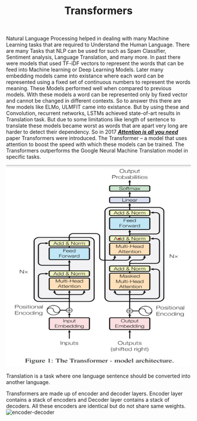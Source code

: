 
<h1 align="center"> Transformers </h1>
</br>

Natural Language Processing helped in dealing with many Machine Learning tasks that are required to Understand the Human Language. There are many Tasks that NLP can be used for such as Spam Classifier, Sentiment analysis, Language Translation, and many more. In past there were models that used TF-iDF vectors to represent the words that can be feed into Machine learning or Deep Learning Models. Later many embedding models came into existance where each word can be represented using a fixed set of continuous numbers to represent the words meaning. These Models performed well when compared to previous models. With these models a word can be represented only by fixed vector and cannot be changed in different contexts. So to answer this there are few models like ELMo, ULMFIT came into existance. But by using these and Convolution, recurrent networks, LSTMs achieved state-of-art results in Translation task. But due to some limitations like length of sentence to translate these models became worst as words that are apart very long are harder to detect their dependency. So in 2017 [***Attention is all you need***](https://arxiv.org/abs/1706.03762) paper Transformers were introduced. The Transformer – a model that uses attention to boost the speed with which these models can be trained. The Transformers outperforms the Google Neural Machine Translation model in specific tasks.

<p align = "center", width=100%>
  <img src="/Images/Transformers_architecture.jpg", height="550", width="650">
</p>

Translation is a task where one language sentence should be converted into another language.

Transformers are made up of encoder and decoder layers. Encoder layer contains a stack of encoders and Decoder layer contains a stack of decoders.
All these encoders are identical but do not share same weights. 
![encoder-decoder](https://user-images.githubusercontent.com/54667784/135790002-0bee65d6-2b42-49f0-82da-f1511ef259af.png)

